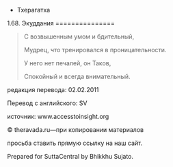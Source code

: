 









* Тхерагатха


1\.68\. Экуддания
\=\=\=\=\=\=\=\=\=\=\=\=\=\=\=




> C возвышенным умом и бдительный,  
> 
> Мудрец, что тренировался в проницательности\.  
> 
> У него нет печалей, он Таков,  
> 
> Спокойный и всегда внимательный\.



редакция перевода: 02\.02\.2011


Перевод с английского: SV


источник: www\.accesstoinsight\.org


© theravada\.ru—при копировании материалов


просьба ставить прямую ссылку на наш сайт\.


Prepared for SuttaCentral by Bhikkhu Sujato\.






